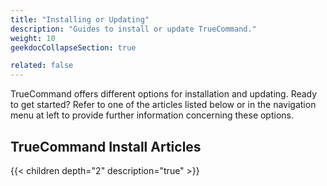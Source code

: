 ```yaml
---
title: "Installing or Updating"
description: "Guides to install or update TrueCommand."
weight: 10
geekdocCollapseSection: true

related: false
---
```


TrueCommand offers different options for installation and updating.
Ready to get started?
Refer to one of the articles listed below or in the navigation menu at left to provide further information concerning these options.

## TrueCommand Install Articles

{{< children depth="2" description="true" >}}
